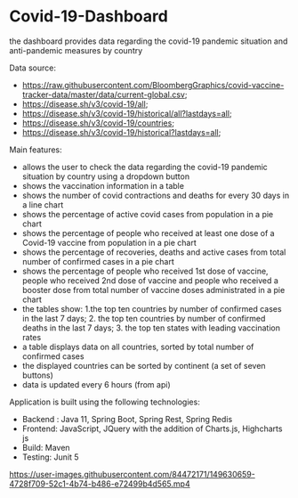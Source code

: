 # Covid-19-Dashboard
the dashboard provides data regarding the covid-19  pandemic situation and anti-pandemic measures by country 

Data source:

- https://raw.githubusercontent.com/BloombergGraphics/covid-vaccine-tracker-data/master/data/current-global.csv;
- https://disease.sh/v3/covid-19/all;
- https://disease.sh/v3/covid-19/historical/all?lastdays=all;
- https://disease.sh/v3/covid-19/countries;
- https://disease.sh/v3/covid-19/historical?lastdays=all;

Main features:

- allows the user to check the data regarding the covid-19 pandemic situation by country using a dropdown button
- shows the vaccination information in a table
- shows the number of covid contractions and deaths for every 30 days in a line chart
- shows the percentage of active covid cases from population in a pie chart
- shows the percentage of people who received at least one dose of a Covid-19 vaccine from population in a pie chart
- shows the percentage of recoveries, deaths and active cases from total number of confirmed cases in a pie chart
- shows the percentage of people who received 1st dose of vaccine, people who received 2nd dose of vaccine and people who received a booster dose from total number of vaccine doses administrated in a pie chart
- the tables show: 1.the top ten countries by number of confirmed cases in the last 7 days; 2. the top ten countries by number of confirmed deaths in the last 7 days; 3. the top ten states with leading vaccination rates
- a table displays data on all countries, sorted by total number of confirmed cases
- the displayed countries can be sorted by continent (a set of seven buttons)
- data is updated every 6 hours (from api)


Application is built using the following technologies:

- Backend : Java 11, Spring Boot, Spring Rest, Spring Redis
- Frontend: JavaScript, JQuery with the addition of Charts.js, Highcharts js
- Build: Maven
- Testing: Junit 5


https://user-images.githubusercontent.com/84472171/149630659-4728f709-52c1-4b74-b486-e72499b4d565.mp4


